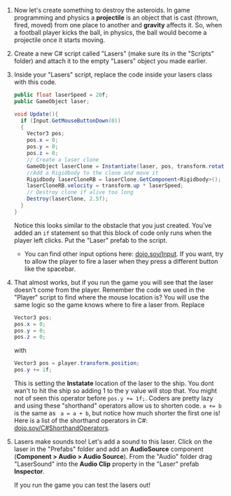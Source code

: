 1. Now let's create something to destroy the asteroids. In game programming and physics a **projectile** is an object that is cast (thrown, fired, moved) from one place to another and **gravity** affects it. So, when a football player kicks the ball, in physics, the ball would become a projectile once it starts moving.

2. Create a new C# script called "Lasers" (make sure its in the "Scripts" folder) and attach it to the empty "Lasers" object you made earlier.

3.  Inside your "Lasers" script, replace the code inside your lasers class with this code.
    
    ```csharp
    public float laserSpeed = 20f;
    public GameObject laser;
    
    void Update(){
      if (Input.GetMouseButtonDown(0))
      {
        Vector3 pos;
        pos.x = 0;
        pos.y = 0;
        pos.z = 0;
        // Create a laser clone
        GameObject laserClone = Instantiate(laser, pos, transform.rotation) as GameObject; 
        //Add a Rigidbody to the clone and move it
        Rigidbody laserCloneRB = laserClone.GetComponent<Rigidbody>();
        laserCloneRB.velocity = transform.up * laserSpeed;
        // Destroy clone if alive too long
        Destroy(laserClone, 2.5f);
      }
    }
    ```
    
    Notice this looks similar to the obstacle that you just created. You've added an `if` statement so that this block of code only runs when the player left clicks. Put the "Laser" prefab to the script.
    
    * You can find other input options here: [dojo.soy/Input](https://docs.unity3d.com/ScriptReference/Input.html). If you want, try to allow the player to fire a laser when they press a different button like the spacebar.
    
    
4. That almost works, but if you run the game you will see that the laser doesn't come from the player. Remember the code we used in the "Player" script to find where the mouse location is? You will use the same logic so the game knows where to fire a laser from. Replace 
    ```csharp
    Vector3 pos;
    pos.x = 0;
    pos.y = 0;
    pos.z = 0;
    ```
    
    with

    ```csharp
    Vector3 pos = player.transform.position;
    pos.y += 1f;
    ```
    This is setting the **Instatate** location of the laser to the ship. You dont wan't to hit the ship so adding 1 to the y value will stop that. You might not of seen this operator before `pos.y += 1f;`. Coders are pretty lazy and using these "shorthand" operators allow us to shorten code. `a += b` is the same as ` a = a + b`, but notice how much shorter the first one is! Here is a list of the shorthand operators in C#: [dojo.soy/C#ShorthandOperators](https://en.wikibooks.org/wiki/C_Sharp_Programming/Operators#Short-hand_Assignment).
    
5. Lasers make sounds too! Let's add a sound to this laser. Click on the laser in the "Prefabs" folder and add an **AudioSource** component (**Component > Audio > Audio Source**). From the "Audio" folder drag "LaserSound" into the **Audio Clip** property in the "Laser" prefab **Inspector**.

    If you run the game you can test the lasers out!
